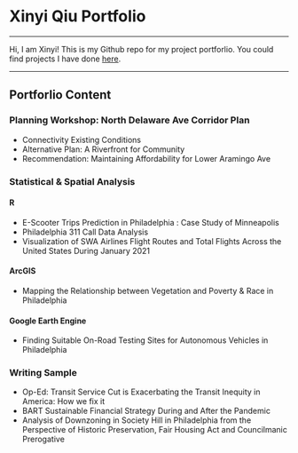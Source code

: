 # Xinyi Qiu Portfolio

---

Hi, I am Xinyi! This is my Github repo for my project portforlio. You could find projects I have done [here](https://xy16-5.github.io/).

---

## Portforlio Content

### Planning Workshop: North Delaware Ave Corridor Plan
- Connectivity Existing Conditions
- Alternative Plan: A Riverfront for Community
- Recommendation: Maintaining Affordability for Lower Aramingo Ave

### Statistical & Spatial Analysis
#### R
- E-Scooter Trips Prediction in Philadelphia : Case Study of Minneapolis
- Philadelphia 311 Call Data Analysis
- Visualization of SWA Airlines Flight Routes and Total Flights Across the United States During January 2021
#### ArcGIS
- Mapping the Relationship between Vegetation and Poverty & Race in Philadelphia
#### Google Earth Engine
- Finding Suitable On-Road Testing Sites for Autonomous Vehicles in Philadelphia

### Writing Sample
- Op-Ed: Transit Service Cut is Exacerbating the Transit Inequity in America: How we fix it
- BART Sustainable Financial Strategy During and After the Pandemic
- Analysis of Downzoning in Society Hill in Philadelphia from the Perspective of Historic Preservation, Fair Housing Act and Councilmanic Prerogative
